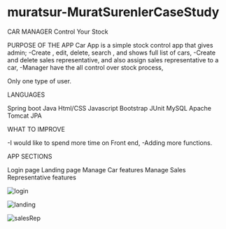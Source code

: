 # muratsur-MuratSurenlerCaseStudy

CAR MANAGER
Control Your Stock

PURPOSE OF THE APP
Car App is a simple stock control app that gives admin;
-Create , edit, delete, search , and shows full list of cars,
-Create and delete sales representative, and also assign sales representative to a car,
-Manager have the all control over stock process,

Only one type of user.

LANGUAGES

Spring boot
Java
Html/CSS
Javascript
Bootstrap
JUnit 
MySQL
Apache Tomcat
JPA

WHAT TO IMPROVE

-I would like to spend more time on Front end,
-Adding more functions.


APP SECTIONS

Login page
Landing page
Manage Car features
Manage Sales Representative features

![login](https://user-images.githubusercontent.com/80367317/123558535-c5ca4100-d764-11eb-841e-06eb2adf97b0.png)

![landing](https://user-images.githubusercontent.com/80367317/123558554-da0e3e00-d764-11eb-92f8-1e26023cb4e6.png)

![salesRep](https://user-images.githubusercontent.com/80367317/123558569-eeead180-d764-11eb-9cc5-cad8f57c2490.png)



